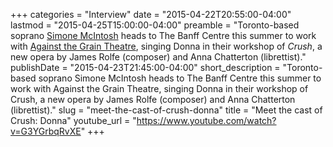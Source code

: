 +++
categories = "Interview"
date = "2015-04-22T20:55:00-04:00"
lastmod = "2015-04-25T15:00:00-04:00"
preamble = "Toronto-based soprano [Simone McIntosh](https://twitter.com/smcintosh91) heads to The Banff Centre this summer to work with [Against the Grain Theatre](http://againstthegraintheatre.com/), singing Donna in their workshop of *Crush*, a new opera by James Rolfe (composer) and Anna Chatterton (librettist)."
publishDate = "2015-04-23T21:45:00-04:00"
short_description = "Toronto-based soprano Simone McIntosh heads to The Banff Centre this summer to work with Against the Grain Theatre, singing Donna in their workshop of Crush, a new opera by James Rolfe (composer) and Anna Chatterton (librettist)."
slug = "meet-the-cast-of-crush-donna"
title = "Meet the cast of Crush: Donna"
youtube_url = "https://www.youtube.com/watch?v=G3YGrbqRvXE"
+++


